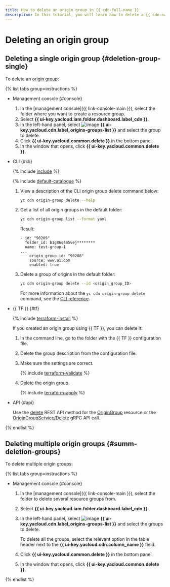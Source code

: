 ```yaml
---
title: How to delete an origin group in {{ cdn-full-name }}
description: In this tutorial, you will learn how to delete a {{ cdn-name }} origin group.
---
```


# Deleting an origin group

## Deleting a single origin group {#deletion-group-single}

To delete an [origin group](../../concepts/origins.md):

{% list tabs group=instructions %}

- Management console {#console}

   1. In the [management console]({{ link-console-main }}), select the folder where you want to create a resource group.
   1. Select **{{ ui-key.yacloud.iam.folder.dashboard.label_cdn }}**.
   1. In the left-hand panel, select ![image](../../../_assets/console-icons/folder-tree.svg) **{{ ui-key.yacloud.cdn.label_origins-groups-list }}** and select the group to delete.
   1. Click **{{ ui-key.yacloud.common.delete }}** in the bottom panel.
   1. In the window that opens, click **{{ ui-key.yacloud.common.delete }}**.

- CLI {#cli}

   {% include [include](../../../_includes/cli-install.md) %}

   {% include [default-catalogue](../../../_includes/default-catalogue.md) %}

   1. View a description of the CLI origin group delete command below:

      ```bash
      yc cdn origin-group delete --help
      ```

   1. Get a list of all origin groups in the default folder:

      ```bash
      yc cdn origin-group list --format yaml
      ```

      Result:

      ```text
      - id: "90209"
        folder_id: b1g86q4m5vej********
        name: test-group-1
      ...
          origin_group_id: "90208"
          source: www.a1.com
          enabled: true
      ```

   1. Delete a group of origins in the default folder:

      ```bash
      yc cdn origin-group delete --id <origin_group_ID>
      ```

      For more information about the `yc cdn origin-group delete` command, see the [CLI reference](../../../cli/cli-ref/managed-services/cdn/origin-group/delete.md).

- {{ TF }} {#tf}

   {% include [terraform-install](../../../_includes/terraform-install.md) %}

   If you created an origin group using {{ TF }}, you can delete it:
   1. In the command line, go to the folder with the {{ TF }} configuration file.
   1. Delete the group description from the configuration file.
   1. Make sure the settings are correct.

      {% include [terraform-validate](../../../_includes/mdb/terraform/validate.md) %}

   1. Delete the origin group.

      {% include [terraform-apply](../../../_includes/mdb/terraform/apply.md) %}

- API {#api}

   Use the [delete](../../api-ref/OriginGroup/delete.md) REST API method for the [OriginGroup](../../api-ref/OriginGroup/index.md) resource or the [OriginGroupService/Delete](../../api-ref/grpc/OriginGroup/delete.md) gRPC API call.

{% endlist %}

## Deleting multiple origin groups {#summ-deletion-groups}

To delete multiple origin groups:

{% list tabs group=instructions %}

- Management console {#console}

   1. In the [management console]({{ link-console-main }}), select the folder to delete several resource groups from.
   1. Select **{{ ui-key.yacloud.iam.folder.dashboard.label_cdn }}**.
   1. In the left-hand panel, select ![image](../../../_assets/console-icons/folder-tree.svg) **{{ ui-key.yacloud.cdn.label_origins-groups-list }}** and select the groups to delete.

      To delete all the groups, select the relevant option in the table header next to the **{{ ui-key.yacloud.cdn.column_name }}** field.
   1. Click **{{ ui-key.yacloud.common.delete }}** in the bottom panel.
   1. In the window that opens, click **{{ ui-key.yacloud.common.delete }}**.

{% endlist %}